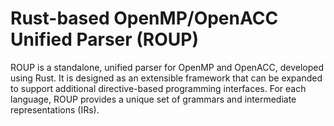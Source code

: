 # Rust-based OpenMP/OpenACC Unified Parser (ROUP) 
ROUP is a standalone, unified parser for OpenMP and OpenACC, developed using Rust. It is designed as an extensible framework that can be expanded to support additional directive-based programming interfaces. For each language, ROUP provides a unique set of grammars and intermediate representations (IRs).
